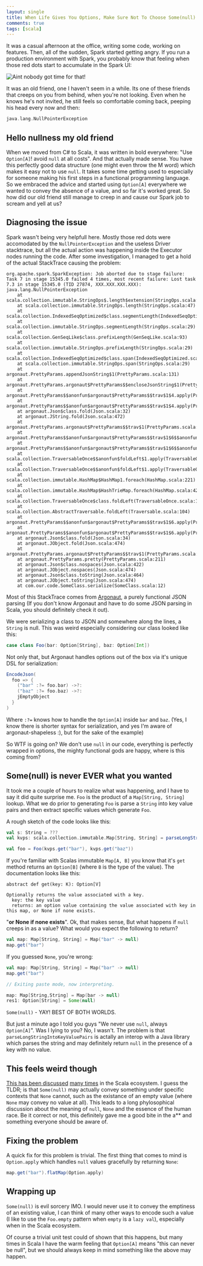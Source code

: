 ```yaml
---
layout: single
title: When Life Gives You Options, Make Sure Not To Choose Some(null)
comments: true
tags: [scala]
---
```


It was a casual afternoon at the office, writing some code, working on features. Then,
all of the sudden, Spark started getting angry. If you run a production environment
with Spark, you probably know that feeling when those red dots start to accumulate in the 
Spark UI:

![Aint nobody got time for that!](/images/option-null/nobody-got-time.jpg)

It was an old friend, one I haven't seem in a while. Its one of these friends that
creeps on you from behind, when you're not looking. Even when he knows he's not invited,
he still feels so comfortable coming back, peeping his head every now and then:

```scala
java.lang.NullPointerException
```

## Hello nullness my old friend

When we moved from C# to Scala, it was written in bold everywhere: "Use `Option[A]`! avoid 
`null` at all costs". And that actually made sense. You have this perfectly good data
structure (one might even throw the M word) which makes it easy not to use `null`. It takes
some time getting used to especially for someone making his first steps in a functional programming
language. So we embraced the advice and started using `Option[A]` everywhere we wanted
to convey the absence of a value, and so far it's worked great. So how did our old friend
still manage to creep in and cause our Spark job to scream and yell at us?

## Diagnosing the issue

Spark wasn't being very helpfull here. Mostly those red dots were accomodated by the `NullPointerException`
and the useless Driver stacktrace, but all the actual action was happening inside the Executor nodes
running the code. After some investigation, I managed to get a hold of the actual StackTrace causing the problem:

```
org.apache.spark.SparkException: Job aborted due to stage failure: Task 7 in stage 15345.0 failed 4 times, most recent failure: Lost task 7.3 in stage 15345.0 (TID 27874, XXX.XXX.XXX.XXX): java.lang.NullPointerException
	at scala.collection.immutable.StringOps$.length$extension(StringOps.scala:47)
	at scala.collection.immutable.StringOps.length(StringOps.scala:47)
	at scala.collection.IndexedSeqOptimized$class.segmentLength(IndexedSeqOptimized.scala:193)
	at scala.collection.immutable.StringOps.segmentLength(StringOps.scala:29)
	at scala.collection.GenSeqLike$class.prefixLength(GenSeqLike.scala:93)
	at scala.collection.immutable.StringOps.prefixLength(StringOps.scala:29)
	at scala.collection.IndexedSeqOptimized$class.span(IndexedSeqOptimized.scala:159)
	at scala.collection.immutable.StringOps.span(StringOps.scala:29)
	at argonaut.PrettyParams.appendJsonString$1(PrettyParams.scala:131)
	at argonaut.PrettyParams.argonaut$PrettyParams$$encloseJsonString$1(PrettyParams.scala:148)
	at argonaut.PrettyParams$$anonfun$argonaut$PrettyParams$$trav$1$4.apply(PrettyParams.scala:187)
	at argonaut.PrettyParams$$anonfun$argonaut$PrettyParams$$trav$1$4.apply(PrettyParams.scala:187)
	at argonaut.Json$class.fold(Json.scala:32)
	at argonaut.JString.fold(Json.scala:472)
	at argonaut.PrettyParams.argonaut$PrettyParams$$trav$1(PrettyParams.scala:178)
	at argonaut.PrettyParams$$anonfun$argonaut$PrettyParams$$trav$1$6$$anonfun$apply$3.apply(PrettyParams.scala:204)
	at argonaut.PrettyParams$$anonfun$argonaut$PrettyParams$$trav$1$6$$anonfun$apply$3.apply(PrettyParams.scala:198)
	at scala.collection.TraversableOnce$$anonfun$foldLeft$1.apply(TraversableOnce.scala:157)
	at scala.collection.TraversableOnce$$anonfun$foldLeft$1.apply(TraversableOnce.scala:157)
	at scala.collection.immutable.HashMap$HashMap1.foreach(HashMap.scala:221)
	at scala.collection.immutable.HashMap$HashTrieMap.foreach(HashMap.scala:428)
	at scala.collection.TraversableOnce$class.foldLeft(TraversableOnce.scala:157)
	at scala.collection.AbstractTraversable.foldLeft(Traversable.scala:104)
	at argonaut.PrettyParams$$anonfun$argonaut$PrettyParams$$trav$1$6.apply(PrettyParams.scala:198)
	at argonaut.PrettyParams$$anonfun$argonaut$PrettyParams$$trav$1$6.apply(PrettyParams.scala:197)
	at argonaut.Json$class.fold(Json.scala:34)
	at argonaut.JObject.fold(Json.scala:474)
	at argonaut.PrettyParams.argonaut$PrettyParams$$trav$1(PrettyParams.scala:178)
	at argonaut.PrettyParams.pretty(PrettyParams.scala:211)
	at argonaut.Json$class.nospaces(Json.scala:422)
	at argonaut.JObject.nospaces(Json.scala:474)
	at argonaut.Json$class.toString(Json.scala:464)
	at argonaut.JObject.toString(Json.scala:474)
	at com.our.code.SomeClass.serialize(SomeClass.scala:12)
```

Most of this StackTrace comes from [Argonaut](http://argonaut.io/), a purely functional JSON parsing 
(If you don't know Argonaut and have to do some JSON parsing in Scala, you should definitely check it out).

We were serializing a class to JSON and somewhere along the lines, a `String` is null. This was weird
especially considering our class looked like this:

```scala
case class Foo(bar: Option[String], baz: Option[Int])
```

Not only that, but Argonaut handles options out of the box via it's unique DSL for serialization:

```scala
EncodeJson(
  foo => {
    ("bar" :?= foo.bar) ->?:
    ("baz" :?= foo.baz) ->?:
    jEmptyObject
  }
)
```

Where `:?=` knows how to handle the `Option[A]` inside `bar` and `baz`.
(Yes, I know there is shorter syntax for serialization, and yes I'm aware of argonaut-shapeless :), but for the sake of the example)

So WTF is going on? We don't use `null` in our code, everything is perfectly wrapped in options, the mighty functional
gods are happy, where is this coming from?

## Some(null) is never EVER what you wanted

It took me a couple of hours to realize what was happening, and I have to say it did quite surprise me.
`Foo` is the product of a `Map[String, String]` lookup. What we do prior to generating `Foo` 
is parse a `String` into key value pairs and then extract specific values which generate `Foo`.

A rough sketch of the code looks like this:

```scala
val s: String = ???
val kvps: scala.collection.immutable.Map[String, String] = parseLongStringIntoKeyValuePairs(a)

val foo = Foo(kvps.get("bar"), kvps.get("baz"))
```

If you're familiar with Scalas immutable `Map[A, B]` you know that it's `get` method returns an `Option[B]`
(where `B` is the type of the value). The documentation looks like this:

```
abstract def get(key: K): Option[V]

Optionally returns the value associated with a key.
  key: the key value
  returns: an option value containing the value associated with key in this map, or None if none exists.
```

"**or None if none exists**". Ok, that makes sense, But what happens if `null` creeps in as a value?
What would you expect the following to return?

```scala
val map: Map[String, String] = Map("bar" -> null)
map.get("bar")
```

If you guessed `None`, you're wrong:

```scala
val map: Map[String, String] = Map("bar" -> null)
map.get("bar")

// Exiting paste mode, now interpreting.

map: Map[String,String] = Map(bar -> null)
res1: Option[String] = Some(null)
```

`Some(null)` - YAY! BEST OF BOTH WORLDS.

But just a minute ago I told you guys "We never use `null`, always `Option[A]`". 
Was I lying to you? No, I wasn't. The problem is that `parseLongStringIntoKeyValuePairs` is actally
an interop with a Java library which parses the string and may definitely return `null` in the presence of a key
with no value.

## This feels weird though

[This has been discussed](http://www.scala-archive.org/Option-T-and-null-td2008053.html) [many times](http://www.scala-lang.org/old/node/6464) in the Scala ecosystem. I guess the TLDR; is
that `Some(null)` may actually convey something under specific contexts that `None` cannot, such as
the existance of an empty value (where `None` may convey no value at all). This leads to a long phylosophical discussion
about the meaning of `null`, `None` and the essence of the human race. Be it correct or not, this definitely
gave me a good bite in the a** and something everyone should be aware of.

## Fixing the problem

A quick fix for this problem is trivial. The first thing that comes to mind is `Option.apply`
which handles `null` values gracefully by returning `None`:

```scala
map.get("bar").flatMap(Option.apply)
```

## Wrapping up

`Some(null)` is evil sorcery IMO. I would never use it to convey the emptiness of an existing value, I can think
of many other ways to encode such a value (I like to use the `Foo.empty` pattern when `empty` is a `lazy val`), especially when in the Scala ecosystem.

Of course a trivial unit test could of shown that this happens, but many times in Scala I have the warm 
feeling that `Option[A]` means "this can never be null", but we should always keep in mind something like the above may happen.

